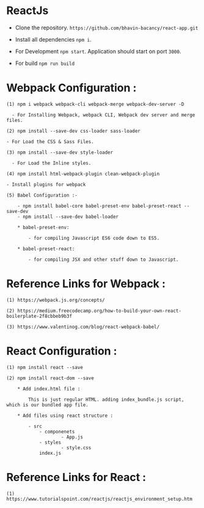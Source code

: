 # ReactJs 

* Clone the repository.
 `https://github.com/bhavin-bacancy/react-app.git`

* Install all dependencies
  `npm i`.

* For Development
  `npm start`.
  Application should start on port `3000`.

* For build
  `npm run build`

# Webpack Configuration : 

	(1) npm i webpack webpack-cli webpack-merge webpack-dev-server -D

	  - For Installing Webpack, webpack CLI, Webpack dev server and merge files.
	
	(2) npm install --save-dev css-loader sass-loader

    - For Load the CSS & Sass Files. 

	(3) npm install --save-dev style-loader

	  - For Load the Inline styles. 

	(4) npm install html-webpack-plugin clean-webpack-plugin

    - Install plugins for webpack

	(5) Babel Configuration :-

		- npm install babel-core babel-preset-env babel-preset-react --save-dev
		- npm install --save-dev babel-loader

		* babel-preset-env:

			- for compiling Javascript ES6 code down to ES5.

		* babel-preset-react:

			- for compiling JSX and other stuff down to Javascript.

# Reference Links for Webpack : 

	(1) https://webpack.js.org/concepts/

	(2) https://medium.freecodecamp.org/how-to-build-your-own-react-boilerplate-2f8cbbeb9b3f

	(3) https://www.valentinog.com/blog/react-webpack-babel/

# React Configuration : 

	(1) npm install react --save

	(2) npm install react-dom --save

		* Add index.html file : 

			This is just regular HTML. adding index_bundle.js script, which is our bundled app file.

		* Add files using react structure : 

			- src
				- componenets
						- App.js
				- styles
						- style.css
				index.js

# Reference Links for React :

	(1) https://www.tutorialspoint.com/reactjs/reactjs_environment_setup.htm
